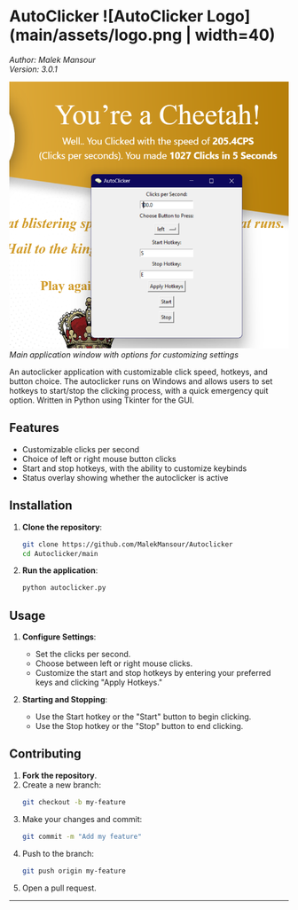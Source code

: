 # AutoClicker ![AutoClicker Logo](main/assets/logo.png | width=40)

*Author: Malek Mansour*  
*Version: 3.0.1*

![Main Window](main/screenshots/screenshot1.png)  
*Main application window with options for customizing settings*


An autoclicker application with customizable click speed, hotkeys, and button choice. The autoclicker runs on Windows and allows users to set hotkeys to start/stop the clicking process, with a quick emergency quit option. Written in Python using Tkinter for the GUI.

## Features

- Customizable clicks per second
- Choice of left or right mouse button clicks
- Start and stop hotkeys, with the ability to customize keybinds
- Status overlay showing whether the autoclicker is active

## Installation

1. **Clone the repository**:
   ```bash
   git clone https://github.com/MalekMansour/Autoclicker
   cd Autoclicker/main
   ```

2. **Run the application**:
   ```bash
   python autoclicker.py
   ```

## Usage

1. **Configure Settings**:
   - Set the clicks per second.
   - Choose between left or right mouse clicks.
   - Customize the start and stop hotkeys by entering your preferred keys and clicking "Apply Hotkeys."

2. **Starting and Stopping**:
   - Use the Start hotkey or the "Start" button to begin clicking.
   - Use the Stop hotkey or the "Stop" button to end clicking.

## Contributing

1. **Fork the repository**.
2. Create a new branch:
   ```bash
   git checkout -b my-feature
   ```
3. Make your changes and commit:
   ```bash
   git commit -m "Add my feature"
   ```
4. Push to the branch:
   ```bash
   git push origin my-feature
   ```
5. Open a pull request.

---